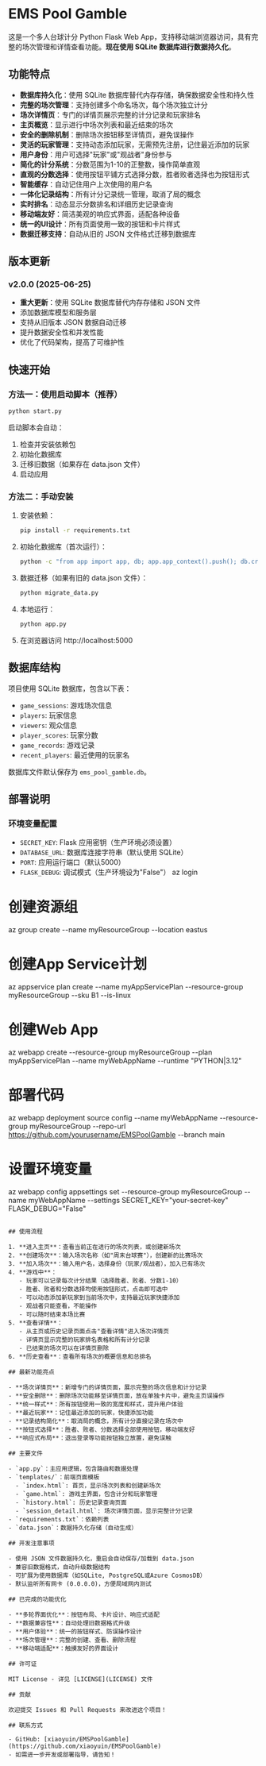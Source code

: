 # EMS Pool Gamble

这是一个多人台球计分 Python Flask Web App，支持移动端浏览器访问，具有完整的场次管理和详情查看功能。**现在使用 SQLite 数据库进行数据持久化**。

## 功能特点

- **数据库持久化**：使用 SQLite 数据库替代内存存储，确保数据安全性和持久性
- **完整的场次管理**：支持创建多个命名场次，每个场次独立计分
- **场次详情页**：专门的详情页展示完整的计分记录和玩家排名
- **主页概览**：显示进行中场次列表和最近结束的场次
- **安全的删除机制**：删除场次按钮移至详情页，避免误操作
- **灵活的玩家管理**：支持动态添加玩家，无需预先注册，记住最近添加的玩家
- **用户身份**：用户可选择"玩家"或"观战者"身份参与
- **简化的计分系统**：分数范围为1-10的正整数，操作简单直观
- **直观的分数选择**：使用按钮平铺方式选择分数，胜者败者选择也为按钮形式
- **智能缓存**：自动记住用户上次使用的用户名
- **一体化记录结构**：所有计分记录统一管理，取消了局的概念
- **实时排名**：动态显示分数排名和详细历史记录查询
- **移动端友好**：简洁美观的响应式界面，适配各种设备
- **统一的UI设计**：所有页面使用一致的按钮和卡片样式
- **数据迁移支持**：自动从旧的 JSON 文件格式迁移到数据库

## 版本更新

### v2.0.0 (2025-06-25)
- **重大更新**：使用 SQLite 数据库替代内存存储和 JSON 文件
- 添加数据库模型和服务层
- 支持从旧版本 JSON 数据自动迁移
- 提升数据安全性和并发性能
- 优化了代码架构，提高了可维护性

## 快速开始

### 方法一：使用启动脚本（推荐）

```bash
python start.py
```

启动脚本会自动：
1. 检查并安装依赖包
2. 初始化数据库
3. 迁移旧数据（如果存在 data.json 文件）
4. 启动应用

### 方法二：手动安装

1. 安装依赖：
   ```bash
   pip install -r requirements.txt
   ```

2. 初始化数据库（首次运行）：
   ```bash
   python -c "from app import app, db; app.app_context().push(); db.create_all()"
   ```

3. 数据迁移（如果有旧的 data.json 文件）：
   ```bash
   python migrate_data.py
   ```

4. 本地运行：
   ```bash
   python app.py
   ```

5. 在浏览器访问 http://localhost:5000

## 数据库结构

项目使用 SQLite 数据库，包含以下表：

- `game_sessions`: 游戏场次信息
- `players`: 玩家信息
- `viewers`: 观众信息
- `player_scores`: 玩家分数
- `game_records`: 游戏记录
- `recent_players`: 最近使用的玩家名

数据库文件默认保存为 `ems_pool_gamble.db`。

## 部署说明

### 环境变量配置

- `SECRET_KEY`: Flask 应用密钥（生产环境必须设置）
- `DATABASE_URL`: 数据库连接字符串（默认使用 SQLite）
- `PORT`: 应用运行端口（默认5000）
- `FLASK_DEBUG`: 调试模式（生产环境设为"False"）
az login

# 创建资源组
az group create --name myResourceGroup --location eastus

# 创建App Service计划
az appservice plan create --name myAppServicePlan --resource-group myResourceGroup --sku B1 --is-linux

# 创建Web App
az webapp create --resource-group myResourceGroup --plan myAppServicePlan --name myWebAppName --runtime "PYTHON|3.12"

# 部署代码
az webapp deployment source config --name myWebAppName --resource-group myResourceGroup --repo-url https://github.com/yourusername/EMSPoolGamble --branch main

# 设置环境变量
az webapp config appsettings set --resource-group myResourceGroup --name myWebAppName --settings SECRET_KEY="your-secret-key" FLASK_DEBUG="False"
```

## 使用流程

1. **进入主页**：查看当前正在进行的场次列表，或创建新场次
2. **创建场次**：输入场次名称（如"周末台球赛"），创建新的比赛场次
3. **加入场次**：输入用户名，选择身份（玩家/观战者），加入已有场次
4. **游戏中**：
   - 玩家可以记录每次计分结果（选择胜者、败者、分数1-10）
   - 胜者、败者和分数选择均使用按钮形式，点击即可选中
   - 可以动态添加新玩家到当前场次中，支持最近玩家快捷添加
   - 观战者只能查看，不能操作
   - 可以随时结束本场比赛
5. **查看详情**：
   - 从主页或历史记录页面点击"查看详情"进入场次详情页
   - 详情页显示完整的玩家排名表格和所有计分记录
   - 已结束的场次可以在详情页删除
6. **历史查看**：查看所有场次的概要信息和总排名

## 最新功能亮点

- **场次详情页**：新增专门的详情页面，展示完整的场次信息和计分记录
- **安全删除**：删除场次功能移至详情页面，放在单独卡片中，避免主页误操作
- **统一样式**：所有按钮使用一致的宽度和样式，提升用户体验
- **最近玩家**：记住最近添加的玩家，快捷添加功能
- **记录结构简化**：取消局的概念，所有计分直接记录在场次中
- **按钮式选择**：胜者、败者、分数选择全部使用按钮，移动端友好
- **响应式布局**：退出登录等功能按钮独立放置，避免误触

## 主要文件

- `app.py`：主应用逻辑，包含路由和数据处理
- `templates/`：前端页面模板
  - `index.html`: 首页，显示场次列表和创建新场次
  - `game.html`: 游戏主界面，包含计分和玩家管理
  - `history.html`: 历史记录查询页面
  - `session_detail.html`: 场次详情页面，显示完整计分记录
- `requirements.txt`：依赖列表
- `data.json`：数据持久化存储（自动生成）

## 开发注意事项

- 使用 JSON 文件数据持久化，重启会自动保存/加载到 data.json
- 兼容旧数据格式，自动升级数据结构
- 可扩展为使用数据库（如SQLite, PostgreSQL或Azure CosmosDB）
- 默认监听所有网卡 (0.0.0.0)，方便局域网内测试

## 已完成的功能优化

- **多轮界面优化**：按钮布局、卡片设计、响应式适配
- **数据兼容性**：自动处理旧数据格式升级
- **用户体验**：统一的按钮样式、防误操作设计
- **场次管理**：完整的创建、查看、删除流程
- **移动端适配**：触摸友好的界面设计

## 许可证

MIT License - 详见 [LICENSE](LICENSE) 文件

## 贡献

欢迎提交 Issues 和 Pull Requests 来改进这个项目！

## 联系方式

- GitHub: [xiaoyuin/EMSPoolGamble](https://github.com/xiaoyuin/EMSPoolGamble)
- 如需进一步开发或部署指导，请告知！
